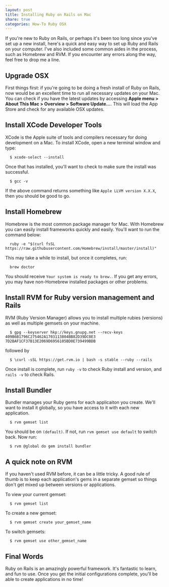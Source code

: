 ```yaml
---
layout: post
title: Installing Ruby on Rails on Mac
share: true
categories: How-To Ruby OSX
---
```


If you're new to Ruby on Rails, or perhaps it's been too long since you've set up a new install, here's a quick and easy way to set up Ruby and Rails on your computer. I've also included some common aides in the process, such as Homebrew and RVM. If you encounter any errors along the way, feel free to drop me a line.

## Upgrade OSX
First things first: if you're going to be doing a fresh install of Ruby on Rails, now would be an excellent time to run all necessary updates on your Mac. You can check if you have the latest updates by accessing **Apple menu > About This Mac > Overview > Software Update...**. This will load the App Store and check for any available OSX updates.

## Install XCode Developer Tools
XCode is the Apple suite of tools and compilers necessary for doing development on a Mac. To install XCode, open a new terminal window and type:
```
  $ xcode-select --install
```
Once that has installed, you'll want to check to make sure the install was successful.
```
  $ gcc -v
```
If the above command returns something like `Apple LLVM version X.X.X`, then you should be good to go.

## Install Homebrew
Homebrew is the most common package manager for Mac. With Homebrew you can easily install frameworks quickly and easily. You'll want to run the command below:
```
  ruby -e "$(curl fsSL https://raw.githubusercontent.com/Homebrew/install/master/install)"
```
This may take a while to install, but once it completes, run:
```
  brew doctor
```
You should receive `Your system is ready to brew.`. If you get any errors, you may have non-Homebrew installed packages or other problems.

## Install RVM for Ruby version management and Rails
RVM (Ruby Version Manager) allows you to install multiple rubies (versions) as well as multiple gemsets on your machine.
```
  $ gpg --keyserver hkp://keys.gnupg.net --recv-keys 409B6B1796C275462A1703113804BB82D39DC0E3 7D2BAF1CF37B13E2069D6956105BD0E739499BDB
```
followed by
```
  $ \curl -sSL https://get.rvm.io | bash -s stable --ruby --rails
```
Once install is complete, run `ruby -v` to check Ruby install and version, and `rails -v` to check Rails.


## Install Bundler
Bundler manages your Ruby gems for each applicaiton you create. We'll want to install it globally, so you have access to it with each new application.
```
  $ rvm gemset list
```
You should be on `(default)`. If not, run `rvm gemset use default` to switch back. Now run:
```
  $ rvm @global do gem install bundler
```

## A quick note on RVM
If you haven't used RVM before, it can be a little tricky. A good rule of thumb is to keep each application's gems in a separate gemset so things don't get mixed up between versions or applications.

To view your current gemset:
```
  $ rvm gemset list
```
To create a new gemset:
```
  $ rvm gemset create your_gemset_name
```
To switch gemsets:
```
  $ rvm gemset use other_gemset_name
```

## Final Words
Ruby on Rails is an amazingly powerful framework. It's fantastic to learn, and fun to use. Once you get the initial configurations complete, you'll be able to create applications in no time!
